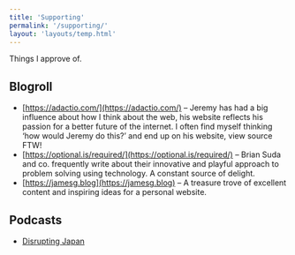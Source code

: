 ```yaml
---
title: 'Supporting'
permalink: '/supporting/'
layout: 'layouts/temp.html'
---
```


Things I approve of.

## Blogroll

- [https://adactio.com/](https://adactio.com/) – Jeremy has had a big influence about how I think about the web, his website reflects his passion for a better future of the internet. I often find myself thinking ‘how would Jeremy do this?’ and end up on his website, view source FTW!
- [https://optional.is/required/](https://optional.is/required/) – Brian Suda and co. frequently write about their innovative and playful approach to problem solving using technology. A constant source of delight.
- [https://jamesg.blog](https://jamesg.blog) – A treasure trove of excellent content and inspiring ideas for a personal website.


## Podcasts

- [Disrupting Japan](https://www.disruptingjapan.com/)